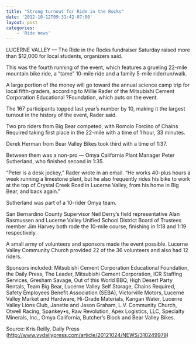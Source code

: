 ```yaml
---
title: "Strong turnout for Ride in the Rocks"
date: '2012-10-12T09:31:42-07:00'
layout: post
categories:
    - 'Ride news'
---
```


LUCERNE VALLEY — The Ride in the Rocks fundraiser Saturday raised more than $12,000 for local students, organizers said.

This was the fourth running of the event, which features a grueling 22-mile mountain bike ride, a “tame” 10-mile ride and a family 5-mile ride/run/walk.

A large portion of the money will go toward the annual science camp trip for local fifth-graders, according to Millie Rader of the Mitsubishi Cement Corporation Educational ?Foundation, which puts on the event.

The 167 participants topped last year’s number by 10, making it the largest turnout in the history of the event, Rader said.

Two pro riders from Big Bear competed, with Romolo Forcino of Chains Required taking first place in the 22-mile with a time of 1 hour, 33 minutes.

Derek Herman from Bear Valley Bikes took third with a time of 1:37.

Between them was a non-pro — Omya California Plant Manager Peter Sutherland, who finished second in 1:35.

“Peter is a desk jockey,” Rader wrote in an email. “He works 40-plus hours a week running a limestone plant, but he also frequently rides his bike to work at the top of Crystal Creek Road in Lucerne Valley, from his home in Big Bear, and back again.”

Sutherland was part of a 10-rider Omya team.

San Bernardino County Supervisor Neil Derry’s field representative Alan Rasmussen and Lucerne Valley Unified School District Board of Trustees member Jim Harvey both rode the 10-mile course, finishing in 1:18 and 1:19 respectively.

A small army of volunteers and sponsors made the event possible. Lucerne Valley Community Church provided 22 of the 36 volunteers and also had 12 riders.

Sponsors included: Mitsubishi Cement Corporation Educational Foundation, the Daily Press, The Leader, Mitsubishi Cement Corporation, ICR Staffing Services, Gresham Savage, Out of this World BBQ, High Desert Party Rentals, Team Big Bear, Lucerne Valley Self Storage, Chains Required, Safety Employees Benefit Association (SEBA), Victorville Motors, Lucerne Valley Market and Hardware, Hi-Grade Materials, Kangan Water, Lucerne Valley Lions Club, Janette and Jason Graham, L.V. Community Church, Otwell Racing, Spankey•s, Raw Revolution, Apex Logistics, LLC, Specialty Minerals, Inc., Omya California, Butcher’s Block and Bear Valley Bikes.

Source: Kris Reilly, Daily Press (http://www.vvdailypress.com/article/20121024/NEWS/310249979)